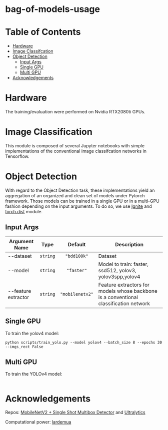 # bag-of-models-usage

# Table of Contents
- [Hardware](#hardware)
- [Image Classifcation](#image-classification)
- [Object Detection](#object-detection)
    * [Input Args](#input-args)
    * [Single GPU](#single-gpu-training)
    * [Multi GPU](#multi-gpu-training)
- [Acknowledgements](#acknowledgements)


# Hardware

The training/evaluation were performed on Nvidia RTX2080ti GPUs.

# Image Classification

This module is composed of several Jupyter notebooks with simple implementations of the  conventional image classifcation networks in Tensorflow.


# Object Detection

With regard to the Object Detection task, these implementations yield an aggregation of an organized and clean set of models under Pytorch framework. 
Those models can be trained in a single GPU or in a multi-GPU fashion depending on the input arguments. To do so, we use [Ignite](https://pytorch.org/ignite/)
and [torch.dist](#https://pytorch.org/tutorials/beginner/dist_overview.html) module.


## Input Args

| Argument Name       |       Type       |                Default               |                      Description                          |
|---------------------|:----------------:|:------------------------------------:|-----------------------------------------------------------|
| --dataset           |     `string`     | `"bdd100k"`                          |         Dataset                                           |
| --model             |     `string`     | `"faster"`                           | Model to train: faster, ssd512, yolov3, yolov3spp,yolov4  |
| --feature extractor |     `string`     | `"mobilenetv2"`                      | Feature extractors for models whose backbone is a conventional classification network        |



## Single GPU  

To train  the yolov4 model:

````
python scripts/train_yolo.py --model yolov4 --batch_size 8 --epochs 30 --imgs_rect False
````

## Multi GPU

To train the YOLOv4 model:

````

````


# Acknowledgements

Repos: [MobileNetV2 + Single Shot Multibox Detector](https://github.com/qfgaohao/pytorch-ssd) and [Ultralytics](https://github.com/ultralytics/yolov3)


Computational power: [lardemua](#https://github.com/lardemua)